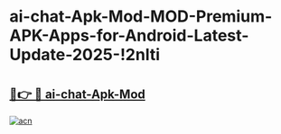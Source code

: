 # ai-chat-Apk-Mod-MOD-Premium-APK-Apps-for-Android-Latest-Update-2025-!2nlti

# <h2><a href="https://lsxqj9.esa.edu.pl?title=ai-chat-Apk-Mod&ref=2nlti">🔗👉 🔴 ai-chat-Apk-Mod</a></h2>

[![acn](https://github.com/user-attachments/assets/0f9c940e-d8b0-45ae-aac7-cd30a18b3e1c)](https://lsxqj9.esa.edu.pl?title=ai-chat-Apk-Mod&ref=2nlti)

